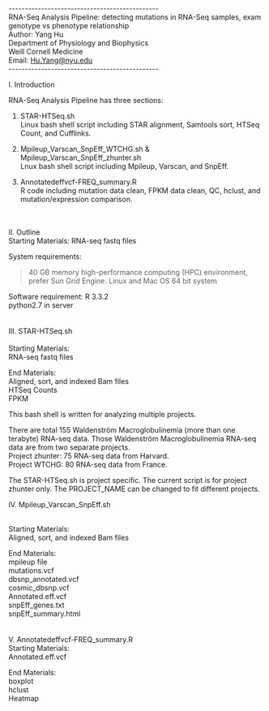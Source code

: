 ----------------------------------------------<br />
RNA-Seq Analysis Pipeline: detecting mutations in RNA-Seq samples, exam genotype vs phenotype relationship<br />
Author: Yang Hu<br />
Department of Physiology and Biophysics<br />
Weill Cornell Medicine<br />
Email: Hu.Yang@nyu.edu<br />
----------------------------------------------<br />

I. Introduction

RNA-Seq Analysis Pipeline has three sections:

1) STAR-HTSeq.sh<br />
Linux bash shell script including STAR alignment, Samtools sort, HTSeq Count, and Cufflinks.

2) Mpileup_Varscan_SnpEff_WTCHG.sh & Mpileup_Varscan_SnpEff_zhunter.sh<br />
Lnux bash shell script including Mpileup, Varscan, and SnpEff.

3) Annotatedeffvcf-FREQ_summary.R<br />
R code including mutation data clean, FPKM data clean, QC, hclust, and mutation/expression comparison.


<br />
<br />
II. Outline
<br />
Starting Materials:
  RNA-seq fastq files

System requirements:
  >40 GB memory high-performance computing (HPC) environment, prefer Sun Grid Engine.
  Linux and Mac OS 64 bit system

  Software requirement:
  R 3.3.2<br />
  python2.7 in server
<br />
<br />
<br />
III. STAR-HTSeq.sh<br />
<br />
  Starting Materials:<br />
  RNA-seq fastq files<br />
  
  End Materials:<br />
  Aligned, sort, and indexed Bam files<br />
  HTSeq Counts<br />
  FPKM<br />
  
  This bash shell is written for analyzing multiple projects.
  
  There are total 155 Waldenström Macroglobulinemia (more than one terabyte) RNA-seq data.
  Those Waldenström Macroglobulinemia RNA-seq data are from two separate projects.<br />
  Project zhunter: 75 RNA-seq data from Harvard.<br />
  Project WTCHG: 80 RNA-seq data from France.<br />
  
  The STAR-HTSeq.sh is project specific. The current script is for project zhunter only.
  The PROJECT_NAME can be changed to fit different projects.
  
IV. Mpileup_Varscan_SnpEff.sh<br />
<br />

  Starting Materials:<br />
  Aligned, sort, and indexed Bam files<br />
  
  End Materials:<br />
  mpileup file<br />
  mutations.vcf<br />
  dbsnp_annotated.vcf<br />
  cosmic_dbsnp.vcf<br />
  Annotated.eff.vcf<br />
  snpEff_genes.txt<br />
  snpEff_summary.html<br />
  <br />
  <br />
V. Annotatedeffvcf-FREQ_summary.R
<br />
  Starting Materials:<br />
  Annotated.eff.vcf<br />
  
  End Materials:<br />
  boxplot<br />
  hclust<br />
  Heatmap<br />
